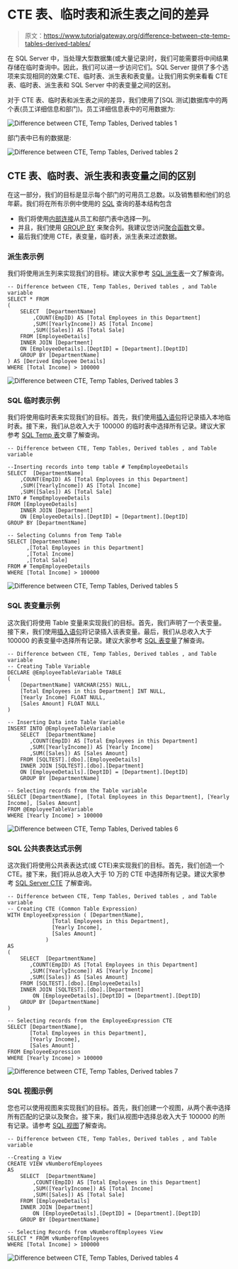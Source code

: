 # CTE 表、临时表和派生表之间的差异

> 原文：<https://www.tutorialgateway.org/difference-between-cte-temp-tables-derived-tables/>

在 SQL Server 中，当处理大型数据集(或大量记录)时，我们可能需要将中间结果存储在临时查询中。因此，我们可以进一步访问它们。SQL Server 提供了多个选项来实现相同的效果:CTE、临时表、派生表和表变量。让我们用实例来看看 CTE 表、临时表、派生表和 SQL Server 中的表变量之间的区别。

对于 CTE 表、临时表和派生表之间的差异，我们使用了[SQL 测试]数据库中的两个表(员工详细信息和部门)。员工详细信息表中的可用数据为:

![Difference between CTE, Temp Tables, Derived tables 1](img/96c77bff01747c0599f4efca715263b7.png)

部门表中已有的数据是:

![Difference between CTE, Temp Tables, Derived tables 2](img/458f22fb47f816127a83d9404f904c36.png)

## CTE 表、临时表、派生表和表变量之间的区别

在这一部分，我们的目标是显示每个部门的可用员工总数。以及销售额和他们的总年薪。我们将在所有示例中使用的 [SQL](https://www.tutorialgateway.org/sql/) 查询的基本结构包含

*   我们将使用[内部连接](https://www.tutorialgateway.org/sql-inner-join/)从员工和部门表中选择一列。
*   并且，我们使用 [GROUP BY](https://www.tutorialgateway.org/sql-group-by-clause/) 来聚合列。我建议您访问[聚合函数](https://www.tutorialgateway.org/sql-aggregate-functions/)文章。
*   最后我们使用 CTE，表变量，临时表，派生表来过滤数据。

### 派生表示例

我们将使用派生列来实现我们的目标。建议大家参考 [SQL 派生表](https://www.tutorialgateway.org/sql-derived-table/)一文了解查询。

```
-- Difference between CTE, Temp Tables, Derived tables , and Table variable 
SELECT * FROM
(
	SELECT  [DepartmentName]
		,COUNT(EmpID) AS [Total Employees in this Department]
		,SUM([YearlyIncome]) AS [Total Income]
		,SUM([Sales]) AS [Total Sale]
	FROM [EmployeeDetails]
	INNER JOIN [Department]
	ON [EmployeeDetails].[DeptID] = [Department].[DeptID]
	GROUP BY [DepartmentName]
) AS [Derived Employee Details]
WHERE [Total Income] > 100000
```

![Difference between CTE, Temp Tables, Derived tables 3](img/08b7525b5035fb56423d4827f7e3c273.png)

### SQL 临时表示例

我们将使用临时表来实现我们的目标。首先，我们使用[插入语句](https://www.tutorialgateway.org/sql-insert-into-select-statement/)将记录插入本地临时表。接下来，我们从总收入大于 100000 的临时表中选择所有记录。建议大家参考 [SQL Temp 表](https://www.tutorialgateway.org/temp-table-in-sql-server/)文章了解查询。

```
-- Difference between CTE, Temp Tables, Derived tables , and Table variable 

--Inserting records into temp table # TempEmployeeDetails
SELECT  [DepartmentName]
	,COUNT(EmpID) AS [Total Employees in this Department]
	,SUM([YearlyIncome]) AS [Total Income]
	,SUM([Sales]) AS [Total Sale]
INTO # TempEmployeeDetails
FROM [EmployeeDetails]
	INNER JOIN [Department]
	ON [EmployeeDetails].[DeptID] = [Department].[DeptID]
GROUP BY [DepartmentName]

-- Selecting Columns from Temp Table
SELECT [DepartmentName]
	  ,[Total Employees in this Department]
	  ,[Total Income]
	  ,[Total Sale]
FROM # TempEmployeeDetails
WHERE [Total Income] > 100000
```

![Difference between CTE, Temp Tables, Derived tables 5](img/8ac2f25e640a04fe71fd747317316543.png)

### SQL 表变量示例

这次我们将使用 Table 变量来实现我们的目标。首先，我们声明了一个表变量。接下来，我们使用[插入语句](https://www.tutorialgateway.org/sql-insert-into-select-statement/)将记录插入该表变量。最后，我们从总收入大于 100000 的表变量中选择所有记录。建议大家参考 [SQL 表变量](https://www.tutorialgateway.org/table-variable-in-sql-server/)了解查询。

```
-- Difference between CTE, Temp Tables, Derived tables , and Table variable 
-- Creating Table Variable
DECLARE @EmployeeTableVariable TABLE
(
	[DepartmentName] VARCHAR(255) NULL,
	[Total Employees in this Department] INT NULL,
	[Yearly Income] FLOAT NULL,
	[Sales Amount] FLOAT NULL
)

-- Inserting Data into Table Variable
INSERT INTO @EmployeeTableVariable
    SELECT  [DepartmentName]
	   ,COUNT(EmpID) AS [Total Employees in this Department]
	   ,SUM([YearlyIncome]) AS [Yearly Income]
	   ,SUM([Sales]) AS [Sales Amount]
    FROM [SQLTEST].[dbo].[EmployeeDetails]
	INNER JOIN [SQLTEST].[dbo].[Department]
	ON [EmployeeDetails].[DeptID] = [Department].[DeptID]
    GROUP BY [DepartmentName]

-- Selecting records from the Table variable
SELECT [DepartmentName], [Total Employees in this Department], [Yearly Income], [Sales Amount]
FROM @EmployeeTableVariable
WHERE [Yearly Income] > 100000
```

![Difference between CTE, Temp Tables, Derived tables 6](img/1082cbf959c5dcd8482d46644e609f42.png)

### SQL 公共表表达式示例

这次我们将使用公共表表达式(或 CTE)来实现我们的目标。首先，我们创造一个 CTE。接下来，我们将从总收入大于 10 万的 CTE 中选择所有记录。建议大家参考 [SQL Server CTE](https://www.tutorialgateway.org/sql-server-cte/) 了解查询。

```
-- Difference between CTE, Temp Tables, Derived tables , and Table variable 
-- Creating CTE (Common Table Expression)
WITH EmployeeExpression ( [DepartmentName], 
			  [Total Employees in this Department], 
			  [Yearly Income], 
			  [Sales Amount]
			) 
AS
(
    SELECT  [DepartmentName]
	   ,COUNT(EmpID) AS [Total Employees in this Department]
	   ,SUM([YearlyIncome]) AS [Yearly Income]
	   ,SUM([Sales]) AS [Sales Amount]
	FROM [SQLTEST].[dbo].[EmployeeDetails]
	INNER JOIN [SQLTEST].[dbo].[Department]
		ON [EmployeeDetails].[DeptID] = [Department].[DeptID]
	GROUP BY [DepartmentName]
)

-- Selecting records from the EmployeeExpression CTE
SELECT [DepartmentName], 
       [Total Employees in this Department], 
       [Yearly Income], 
       [Sales Amount]
FROM EmployeeExpression
WHERE [Yearly Income] > 100000
```

![Difference between CTE, Temp Tables, Derived tables 7](img/568189636f5499627c5998c043ac7bcb.png)

### SQL 视图示例

您也可以使用视图来实现我们的目标。首先，我们创建一个视图，从两个表中选择所有匹配的记录以及聚合。接下来，我们从视图中选择总收入大于 100000 的所有记录。请参考 [SQL 视图](https://www.tutorialgateway.org/views-in-sql-server/)了解查询。

```
-- Difference between CTE, Temp Tables, Derived tables , and Table variable 

--Creating a View
CREATE VIEW vNumberofEmployees
AS
	SELECT  [DepartmentName]
		,COUNT(EmpID) AS [Total Employees in this Department]
		,SUM([YearlyIncome]) AS [Total Income]
		,SUM([Sales]) AS [Total Sale]
	FROM [EmployeeDetails]
	INNER JOIN [Department]
		ON [EmployeeDetails].[DeptID] = [Department].[DeptID]
	GROUP BY [DepartmentName]

-- Selecting Records from vNumberofEmployees View
SELECT * FROM vNumberofEmployees
WHERE [Total Income] > 100000
```

![Difference between CTE, Temp Tables, Derived tables 4](img/5c29885269b38cdf91ae31c817cb6228.png)
